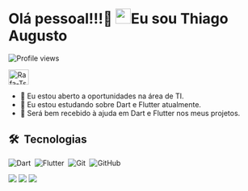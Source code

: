 <h1 align="left">Olá pessoal!!!👋 <img src="https://raw.githubusercontent.com/kaueMarques/kaueMarques/master/hi.gif" width="30px">Eu sou Thiago Augusto</h1>
<p align="left"> <img src="https://komarev.com/ghpvc/?username=thiagoaugustosilveirasilverio&color=blue" alt="Profile views" />  </p> 
<img align="center" alt="Rafa-Ts" height="30" width="40" src="[https://img.shields.io/github/followers/https://github.com/thiagoaugustosilveirasilverio.svg?style=social&label=Follow&maxAge=2592000">

<!--
**thiagoaugustosilveirasilverio/thiagoaugustosilveirasilverio** is a ✨ _special_ ✨ repository because its `README.md` (this file) appears on your GitHub profile.

Here are some ideas to get you started:
-->
- 🔭 Eu estou aberto a oportunidades na área de TI.
- 🌱 Eu estou estudando sobre Dart e Flutter atualmente.
- 🤔 Será bem recebido à ajuda em Dart e Flutter nos meus projetos.


## 🛠 &nbsp;Tecnologias 


![Dart](https://img.shields.io/badge/-Dart-05122A?style=flat&logo=dart&logoColor=1572B6)&nbsp;
![Flutter](https://img.shields.io/badge/-Flutter-05122A?style=flat&logo=flutter)&nbsp;
![Git](https://img.shields.io/badge/-Git-05122A?style=flat&logo=git)&nbsp;
![GitHub](https://img.shields.io/badge/-GitHub-05122A?style=flat&logo=github)&nbsp;
<!--
![Node.js](https://img.shields.io/badge/-Node.js-05122A?style=flat&logo=node.js)&nbsp;
-->

<!--
## ⚙️ &nbsp;GitHub Analytics

<img width="530em" src="https://github-readme-stats.vercel.app/api/top-langs/?username=thiagoaugustosilveirasilverio&layout=compact&theme=vision-friendly-dark" alt="thiagoaugustosilveirasilverio's most languages"/>
-->

<div> 
  
  <a href="https://instagram.com/thiago_assilverio/" target="_blank"><img src="https://img.shields.io/badge/-Instagram-%23E4405F?style=for-the-badge&logo=instagram&logoColor=white" target="_blank"></a>
  <a href = "mailto: thiagocrokao@gmail.com"><img src="https://img.shields.io/badge/-Gmail-%23333?style=for-the-badge&logo=gmail&logoColor=white" target="_blank"></a>
  <a href="https://https://www.linkedin.com/in/thiago-augusto-silveira-silvério-6a3b4bb4/" target="_blank"><img src="https://img.shields.io/badge/-LinkedIn-%230077B5?style=for-the-badge&logo=linkedin&logoColor=white" target="_blank"></a> 
  
</div>
